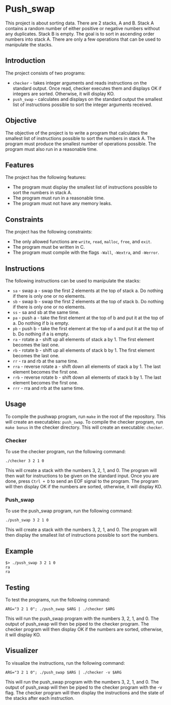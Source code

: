 # Push_swap
This project is about sorting data. There are 2 stacks, A and B. Stack A contains a random number of either positive or negative numbers without any duplicates. Stack B is empty. The goal is to sort in ascending order numbers into stack A. There are only a few operations that can be used to manipulate the stacks.

## Introduction
The project consists of two programs:
- `checker` - takes integer arguments and reads instructions on the standard output. Once read, checker executes them and displays OK if integers are sorted. Otherwise, it will display KO.
- `push_swap` - calculates and displays on the standard output the smallest list of instructions possible to sort the integer arguments received.

## Objective
The objective of the project is to write a program that calculates the smallest list of instructions possible to sort the numbers in stack A. The program must produce the smallest number of operations possible. The program must also run in a reasonable time.

## Features
The project has the following features:
- The program must display the smallest list of instructions possible to sort the numbers in stack A.
- The program must run in a reasonable time.
- The program must not have any memory leaks.

## Constraints
The project has the following constraints:
- The only allowed functions are `write`, `read`, `malloc`, `free`, and `exit`.
- The program must be written in C.
- The program must compile with the flags `-Wall`, `-Wextra`, and `-Werror`.

## Instructions
The following instructions can be used to manipulate the stacks:
- `sa` - swap a - swap the first 2 elements at the top of stack a. Do nothing if there is only one or no elements.
- `sb` - swap b - swap the first 2 elements at the top of stack b. Do nothing if there is only one or no elements.
- `ss` - sa and sb at the same time.
- `pa` - push a - take the first element at the top of b and put it at the top of a. Do nothing if b is empty.
- `pb` - push b - take the first element at the top of a and put it at the top of b. Do nothing if a is empty.
- `ra` - rotate a - shift up all elements of stack a by 1. The first element becomes the last one.
- `rb` - rotate b - shift up all elements of stack b by 1. The first element becomes the last one.
- `rr` - ra and rb at the same time.
- `rra` - reverse rotate a - shift down all elements of stack a by 1. The last element becomes the first one.
- `rrb` - reverse rotate b - shift down all elements of stack b by 1. The last element becomes the first one.
- `rrr` - rra and rrb at the same time.

## Usage
To compile the pushwap program, run `make` in the root of the repository. This will create an executables: `push_swap`.
To compile the checker program, run `make bonus` in the checker directory. This will create an executable: `checker`.

### Checker
To use the checker program, run the following command:
```
./checker 3 2 1 0
```
This will create a stack with the numbers 3, 2, 1, and 0. The program will then wait for instructions to be given on the standard input. Once you are done, press `Ctrl + D` to send an EOF signal to the program. The program will then display OK if the numbers are sorted, otherwise, it will display KO.

### Push_swap
To use the push_swap program, run the following command:
```
./push_swap 3 2 1 0
```
This will create a stack with the numbers 3, 2, 1, and 0. The program will then display the smallest list of instructions possible to sort the numbers.

## Example
```
$> ./push_swap 3 2 1 0
ra
ra
```
## Testing
To test the programs, run the following command:
```
ARG="3 2 1 0"; ./push_swap $ARG | ./checker $ARG
```
This will run the push_swap program with the numbers 3, 2, 1, and 0. The output of push_swap will then be piped to the checker program. The checker program will then display OK if the numbers are sorted, otherwise, it will display KO.

## Visualizer
To visualize the instructions, run the following command:
```
ARG="3 2 1 0"; ./push_swap $ARG | ./checker -v $ARG
```
This will run the push_swap program with the numbers 3, 2, 1, and 0. The output of push_swap will then be piped to the checker program with the -v flag. The checker program will then display the instructions and the state of the stacks after each instruction.


